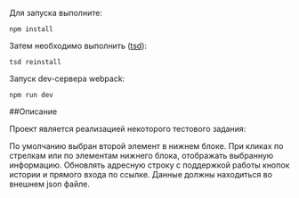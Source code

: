 Для запуска выполните:


`npm install`


Затем необходимо выполнить ([tsd](http://definitelytyped.org/tsd/ "tsd")):


`tsd reinstall`


Запуск dev-сервера webpack:


`npm run dev`


##Описание


Проект является реализацией некоторого тестового задания:


По умолчанию выбран второй элемент в нижнем блоке. При кликах по стрелкам или по элементам нижнего блока, отображать выбранную
информацию. Обновлять адресную строку с поддержкой работы кнопок истории и прямого входа
по ссылке. Данные должны находиться во внешнем json файле.